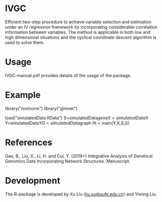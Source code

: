 # IVGC
Efficient two-step procedure to achieve variable selection and estimation under an IV regression framework by incorporating considerable correlation information between variables. The method is applicable in both low and high dimensional situations and the cyclical coordinate descent algorithm is used to solve them.

# Usage
IVGC-manual.pdf provides details of the usage of the package.
# Example

 library("mvtnorm")
 library("glmnet")

 load("simulatedData.RData")
 S=simulatedData$gene
 X=simulatedData$X
 Y=simulatedData$Y
 G=simulatedData$graph
 fit = main(Y,X,S,G)
 
 # References
Gao, B., Liu, X., Li, H. and Cui, Y. (2019+) Integrative Analysis of Genetical Genomics Data Incorporating Network Structures. Manuscript.

# Development
The R-package is developed by Xu Liu (liu.xu@sufe.edu.cn) and Yiming Liu.
